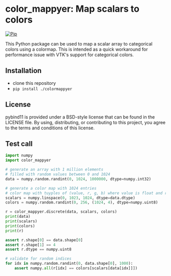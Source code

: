 color_mappyer: Map scalars to colors
==============

[![Pip](https://github.com/utkarshayachit/color_mappyer/actions/workflows/pip.yml/badge.svg?branch=main)](https://github.com/utkarshayachit/color_mappyer/actions/workflows/pip.yml)

This Python package can be used to map a scalar array to categorical colors using a colormap. This is
intended as a quick workaround for performance issue with VTK's support for categorical colors.

Installation
------------

 - clone this repository
 - `pip install ./colormappyer`

License
-------

pybind11 is provided under a BSD-style license that can be found in the LICENSE
file. By using, distributing, or contributing to this project, you agree to the
terms and conditions of this license.

Test call
---------

```python
import numpy
import color_mappyer

# generate an array with 1 million elements
# filled with random values between 0 and 1024
data = numpy.random.randint(0, 1024, 1000000, dtype=numpy.int32)

# generate a color map with 1024 entries
# color map with tuyples of (value, r, g, b) where value is float and r, g, b are uint8
scalars = numpy.linspace(0, 1023, 1024, dtype=data.dtype)
colors = numpy.random.randint(0, 256, (1024, 4), dtype=numpy.uint8)

r = color_mappyer.discrete(data, scalars, colors)
print(data)
print(scalars)
print(colors)
print(r)

assert r.shape[0] == data.shape[0]
assert r.shape[1] == 4
assert r.dtype == numpy.uint8

# validate for random indices
for idx in numpy.random.randint(0, data.shape[0], 1000):
    assert numpy.all(r[idx] == colors[scalars[data[idx]]])
```
